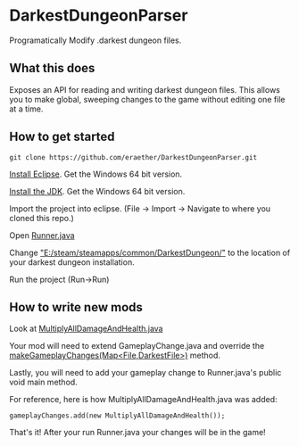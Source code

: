 # DarkestDungeonParser
Programatically Modify .darkest dungeon files.

## What this does

Exposes an API for reading and writing darkest dungeon files.  This allows you to make global, sweeping changes to the game without editing one file at a time.

## How to get started

    git clone https://github.com/eraether/DarkestDungeonParser.git

[Install Eclipse](https://www.eclipse.org/downloads/packages/eclipse-ide-java-developers/mars2).  Get the Windows 64 bit version.

[Install the JDK](http://www.oracle.com/technetwork/java/javase/downloads/jdk8-downloads-2133151.html).  Get the Windows 64 bit version.

Import the project into eclipse.  (File -> Import -> Navigate to where you cloned this repo.)

Open [Runner.java](src/com/dd/Runner.java)

Change ["E:/steam/steamapps/common/DarkestDungeon/"](src/com/dd/Runner.java#L24) to the location of your darkest dungeon installation.

Run the project (Run->Run)

## How to write new mods

Look at [MultiplyAllDamageAndHealth.java](src/com/dd/MultiplyAllDamageAndHealth.java)

Your mod will need to extend GameplayChange.java and override the [makeGameplayChanges(Map&lt;File,DarkestFile&gt;)](src/com/dd/GameplayChange.java#L11) method.

Lastly, you will need to add your gameplay change to Runner.java's public void main method.  

For reference, here is how MultiplyAllDamageAndHealth.java was added:

    gameplayChanges.add(new MultiplyAllDamageAndHealth());

That's it!  After your run Runner.java your changes will be in the game!
